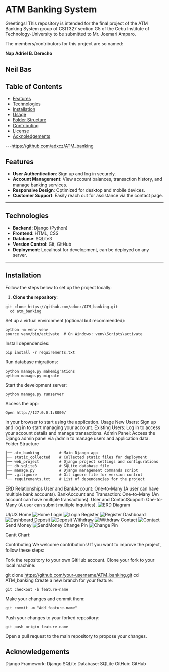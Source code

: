 # ATM Banking System

Greetings! This repository is intended for the final project of the ATM Banking System group of CSIT327 section G5 of the Cebu Institute of Technology-University to be submitted to Mr. Joemari Amparo.

The members/contributors for this project are so named:


**Nap Adriel B. Derecho**

**Neil Bas**
---

## Table of Contents

- [Features](#features)
- [Technologies](#technologies)
- [Installation](#installation)
- [Usage](#usage)
- [Folder Structure](#folder-structure)
- [Contributing](#contributing)
- [License](#license)
- [Acknoledgements](#Acknowledgements)

---https://github.com/adxcz/ATM_banking

## Features

- **User Authentication**: Sign up and log in securely.
- **Account Management**: View account balances, transaction history, and manage banking services.
- **Responsive Design**: Optimized for desktop and mobile devices.
- **Customer Support**: Easily reach out for assistance via the contact page.

---

## Technologies

- **Backend**: Django (Python)
- **Frontend**: HTML, CSS
- **Database**: SQLite3
- **Version Control**: Git, GitHub
- **Deployment**: Localhost for development, can be deployed on any server.

---

## Installation

Follow the steps below to set up the project locally:

1. **Clone the repository**:
 ```
git clone https://github.com/adxcz/ATM_banking.git
   cd atm_banking
```
   
Set up a virtual environment (optional but recommended):
```
python -m venv venv
source venv/bin/activate  # On Windows: venv\Scripts\activate
```
Install dependencies:
```
pip install -r requirements.txt
```

Run database migrations:
```
python manage.py makemigrations
python manage.py migrate
```

Start the development server:
```
python manage.py runserver
```

Access the app:
```
Open http://127.0.0.1:8000/
```

 in your browser to start using the application.
Usage
New Users: Sign up and log in to start managing your account.
Existing Users: Log in to access your account details and manage transactions.
Admin Panel: Access the Django admin panel via /admin to manage users and application data.
Folder Structure
```
├── atm_banking         # Main Django app
├── static_collected    # Collected static files for deployment
├── web_project         # Django project settings and configurations
├── db.sqlite3          # SQLite database file
├── manage.py           # Django management commands script
├── .gitignore          # Git ignore file for version control
└── requirements.txt    # List of dependencies for the project
```
ERD
Relationships
User and BankAccount: One-to-Many (A user can have multiple bank accounts).
BankAccount and Transaction: One-to-Many (An account can have multiple transactions).
User and ContactSupport: One-to-Many (A user can submit multiple inquiries).
![ERD Diagram](images/UpdatedERD.png)

UI/UX
Home
![Home](images/Home.png)
Login
![Login](images/Login.png)
Register
![Register](images/Register.png)
Dashboard
![Dashboard](images/Dashboard.png)
Deposit
![Deposit](images/Deposit.png)
Withdraw
![Withdraw](images/Withdraw.png)
Contact
![Contact](images/Contact.png)
Send Money
![SendMoney](images/Sendmoney.png)
Change Pin
![Change Pin](images/Changepin.png)

Gantt Chart:



Contributing
We welcome contributions! If you want to improve the project, follow these steps:

Fork the repository to your own GitHub account.
Clone your fork to your local machine:

git clone https://github.com/your-username/ATM_banking.git
cd ATM_banking
Create a new branch for your feature:
```
git checkout -b feature-name
```
Make your changes and commit them:
```
git commit -m "Add feature-name"
```

Push your changes to your forked repository:
```
git push origin feature-name
```
Open a pull request to the main repository to propose your changes.


## Acknowledgements
Django Framework: Django
SQLite Database: SQLite
GitHub: GitHub
